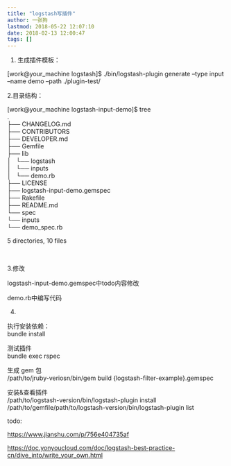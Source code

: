```yaml
---
title: "logstash写插件"
author: 一张狗
lastmod: 2018-05-22 12:07:10
date: 2018-02-13 12:00:47
tags: []
---
```



1. 生成插件模板：

[work@your_machine logstash]$ ./bin/logstash-plugin generate –type input –name demo –path ./plugin-test/

2.目录结构：

[work@your_machine logstash-input-demo]$ tree  
 .  
 ├── CHANGELOG.md  
 ├── CONTRIBUTORS  
 ├── DEVELOPER.md  
 ├── Gemfile  
 ├── lib  
 │   └── logstash  
 │   └── inputs  
 │   └── demo.rb  
 ├── LICENSE  
 ├── logstash-input-demo.gemspec  
 ├── Rakefile  
 ├── README.md  
 └── spec  
 └── inputs  
 └── demo_spec.rb

5 directories, 10 files

 

3.修改

logstash-input-demo.gemspec中todo内容修改

demo.rb中编写代码

4.

执行安装依赖：  
 bundle install

测试插件  
 bundle exec rspec

生成 gem 包  
 /path/to/jruby-veriosn/bin/gem build {logstash-filter-example}.gemspec

安装&查看插件  
 /path/to/logstash-version/bin/logstash-plugin install /path/to/gemfile/path/to/logstash-version/bin/logstash-plugin list

todo:

https://www.jianshu.com/p/756e404735af

https://doc.yonyoucloud.com/doc/logstash-best-practice-cn/dive_into/write_your_own.html


